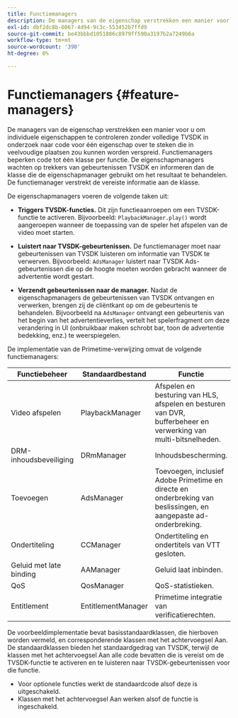```yaml
---
title: Functiemanagers
description: De managers van de eigenschap verstrekken een manier voor u om individuele eigenschappen te controleren zonder volledige TVSDK in onderzoek naar code voor één eigenschap over te steken die in veelvoudige plaatsen zou kunnen worden verspreid.
exl-id: dbf2dc8b-6067-4d94-9c3c-553452b7ffd9
source-git-commit: be43bbbd1051886c8979ff590a3197b2a7249b6a
workflow-type: tm+mt
source-wordcount: '390'
ht-degree: 0%

---
```


# Functiemanagers {#feature-managers}

De managers van de eigenschap verstrekken een manier voor u om individuele eigenschappen te controleren zonder volledige TVSDK in onderzoek naar code voor één eigenschap over te steken die in veelvoudige plaatsen zou kunnen worden verspreid. Functiemanagers beperken code tot één klasse per functie. De eigenschapmanagers wachten op trekkers van gebeurtenissen TVSDK en informeren dan de klasse die de eigenschapmanager gebruikt om het resultaat te behandelen. De functiemanager verstrekt de vereiste informatie aan de klasse.

De eigenschapmanagers voeren de volgende taken uit:

* **Triggers TVSDK-functies.**
Dit zijn functieaanroepen om een TVSDK-functie te activeren. Bijvoorbeeld: 
`PlaybackManager.play()` wordt aangeroepen wanneer de toepassing van de speler het afspelen van de video moet starten.

* **Luistert naar TVSDK-gebeurtenissen.**
De functiemanager moet naar gebeurtenissen van TVSDK luisteren om informatie van TVSDK te verwerven. Bijvoorbeeld: 
`AdsManager` luistert naar TVSDK Ads-gebeurtenissen die op de hoogte moeten worden gebracht wanneer de advertentie wordt gestart.

* **Verzendt gebeurtenissen naar de manager.**
Nadat de eigenschapmanagers de gebeurtenissen van TVSDK ontvangen en verwerken, brengen zij de cliëntkant op om de gebeurtenis te behandelen. Bijvoorbeeld na 
`AdsManager` ontvangt een gebeurtenis van het begin van het advertentieverlies, vertelt het spelerfragment om deze verandering in UI (onbruikbaar maken schrobt bar, toon de advertentie bedekking, enz.) te weerspiegelen.

De implementatie van de Primetime-verwijzing omvat de volgende functiemanagers:

| Functiebeheer | Standaardbestand | Functie |  |
|---|---|---|---|
| Video afspelen | PlaybackManager | Afspelen en besturing van HLS, afspelen en besturen van DVR, bufferbeheer en verwerking van multi-bitsnelheden. | Vereist |
| DRM-inhoudsbeveiliging | DRmManager | Inhoudsbescherming. | Vereist |
| Toevoegen | AdsManager | Toevoegen, inclusief Adobe Primetime en directe en onderbreking van beslissingen, en aangepaste ad-onderbreking. | Optioneel |
| Ondertiteling | CCManager | Ondertiteling en ondertitels van VTT gesloten. | Optioneel |
| Geluid met late binding | AAManager | Geluid laat inbinden. | Optioneel |
| QoS | QosManager | QoS-statistieken. | Optioneel |
| Entitlement | EntitlementManager | Primetime integratie van verificatierechten. | Optioneel |

De voorbeeldimplementatie bevat basisstandaardklassen, die hierboven worden vermeld, en corresponderende klassen met het achtervoegsel Aan. De standaardklassen bieden het standaardgedrag van TVSDK, terwijl de klassen met het achtervoegsel Aan alle code bevatten die is vereist om de TVSDK-functie te activeren en te luisteren naar TVSDK-gebeurtenissen voor die functie.

* Voor optionele functies werkt de standaardcode alsof deze is uitgeschakeld.
* Klassen met het achtervoegsel Aan werken alsof de functie is ingeschakeld.
